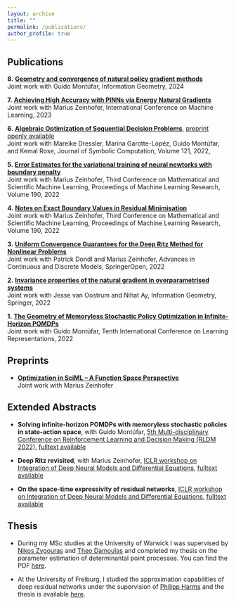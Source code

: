 ```yaml
---
layout: archive
title: ""
permalink: /publications/
author_profile: true
---
```






## Publications

**8\.** [**Geometry and convergence of natural policy gradient methods**](https://link.springer.com/article/10.1007/s41884-023-00106-z) <br> 
Joint work with Guido Montúfar, Information Geometry, 2024

**7\.** [**Achieving High Accuracy with PINNs via Energy Natural Gradients**](https://proceedings.mlr.press/v202/muller23b.html) <br>
Joint work with Marius Zeinhofer, International Conference on Machine Learning, 2023

**6\.** [**Algebraic Optimization of Sequential Decision Problems**](https://www.sciencedirect.com/science/article/abs/pii/S074771712300055X), [preprint openly available](https://arxiv.org/abs/2211.09439) <br> 
Joint work with Mareike Dressler, Marina Garotte-Lopéz, Guido Montúfar, and Kemal Rose, Journal of Symbolic Computation, Volume 121, 2022, 

**5\.** [**Error Estimates for the variational training of neural newtorks with boundary penalty**](https://proceedings.mlr.press/v190/muller22a.html) <br> 
Joint work with Marius Zeinhofer, Third Conference on Mathematical and Scientific Machine Learning, Proceedings of Machine Learning Research, Volume 190, 2022

**4\.** [**Notes on Exact Boundary Values in Residual Minimisation**](https://msml22.github.io/msml22papers/exact_boundary.pdf) <br>
Joint work with Marius Zeinhofer, Third Conference on Mathematical and Scientific Machine Learning, Proceedings of Machine Learning Research, Volume 190, 2022

**3\.** [**Uniform Convergence Guarantees for the Deep Ritz Method for Nonlinear Problems**](https://advancesindifferenceequations.springeropen.com/articles/10.1186/s13662-022-03722-8)<br>
Joint work with Patrick Dondl and Marius Zeinhofer, Advances in Continuous and Discrete Models, SpringerOpen, 2022

**2\.** [**Invariance properties of the natural gradient in overparametrised systems**](https://link.springer.com/article/10.1007/s41884-022-00067-9)<br>
Joint work with Jesse van Oostrum and Nihat Ay, Information Geometry, Springer, 2022 

**1\.** [**The Geometry of Memoryless Stochastic Policy Optimization in Infinite-Horizon POMDPs**](https://openreview.net/forum?id=A05I5IvrdL-) <br>
Joint work with Guido Montúfar, Tenth International Conference on Learning Representations, 2022

## Preprints

* [**Optimization in SciML – A Function Space Perspective**](https://arxiv.org/pdf/2402.07318.pdf)<br>
Joint work with Marius Zeinhofer

## Extended Abstracts

* **Solving infinite-horizon POMDPs with memoryless stochastic policies in state-action space**, with Guido Montúfar, [5th Multi-disciplinary Conference on Reinforcement Learning and Decision Making (RLDM 2022)](https://rldm.org/), 
[fulltext available](https://arxiv.org/abs/2205.14098)

* **Deep Ritz revisited**, with Marius Zeinhofer, [ICLR workshop on Integration of Deep Neural Models and Differential Equations](http://iclr2020deepdiffeq.rice.edu/), [fulltext available](https://arxiv.org/abs/1912.03937)

* **On the space-time expressivity of  residual  networks**, [ICLR workshop on Integration of Deep Neural Models and Differential Equations](http://iclr2020deepdiffeq.rice.edu/), [fulltext available](https://arxiv.org/abs/1910.09599)

## Thesis

* During my MSc studies at the University  of Warwick I was supervised by [Nikos Zygouras](https://warwick.ac.uk/fac/sci/maths/people/staff/zygouras/) and [Theo Damoulas](https://warwick.ac.uk/fac/sci/statistics/staff/academic-research/damoulas) and completed my  thesis on the parameter estimation of determinantal point processes. You can find the PDF [here](/files/MSc-thesis.pdf). 
 
* At the University of  Freiburg, I studied the approximation capabilities of deep residual networks under the supervision of [Philipp Harms](https://www.philippharms.com/) and  the thesis is available [here](https://freidok.uni-freiburg.de/data/151788).

